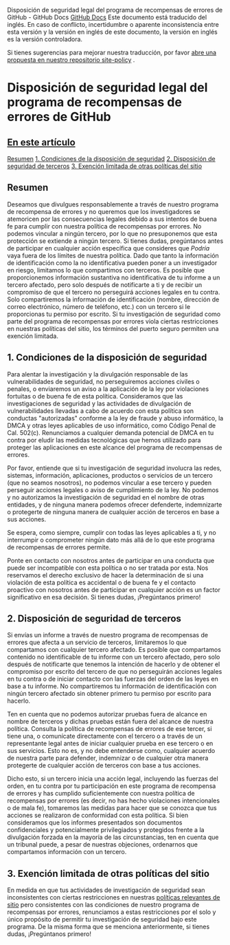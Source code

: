 Disposición de seguridad legal del programa de recompensas de errores de GitHub - GitHub Docs
[GitHub Docs](/es)
Este documento está traducido del inglés. En caso de conflicto, incertidumbre o aparente inconsistencia entre esta versión y la versión en inglés de este documento, la versión en inglés es la versión controladora.

Si tienes sugerencias para mejorar nuestra traducción, por favor
[abre una propuesta en nuestro repositorio site-policy](https://github.com/github/site-policy/issues)
.

# Disposición de seguridad legal del programa de recompensas de errores de GitHub

## [En este artículo](/github/site-policy/github-bug-bounty-program-legal-safe-harbor#in-this-article)
[Resumen](#summary)
[1. Condiciones de la disposición de seguridad](#1-safe-harbor-terms)
[2. Disposición de seguridad de terceros](#2-third-party-safe-harbor)
[3. Exención limitada de otras políticas del sitio](#3-limited-waiver-of-other-site-polices)

## Resumen
Deseamos que divulgues responsablemente a través de nuestro programa de recompensa de errores y no queremos que los investigadores se atemoricen por las consecuencias legales debido a sus intentos de buena fe para cumplir con nuestra política de recompensas por errores. No podemos vincular a ningún tercero, por lo que no presuponemos que esta protección se extiende a ningún tercero. Si tienes dudas, pregúntanos antes de participar en cualquier acción específica que consideres que
*Podría*
vaya fuera de los límites de nuestra política.
Dado que tanto la información de identificación como la no identificativa pueden poner a un investigador en riesgo, limitamos lo que compartimos con terceros. Es posible que proporcionemos información sustantiva no identificativa de tu informe a un tercero afectado, pero solo después de notificarte a ti y de recibir un compromiso de que el tercero no perseguirá acciones legales en tu contra. Solo compartiremos la información de identificación (nombre, dirección de correo electrónico, número de teléfono, etc.) con un tercero si le proporcionas tu permiso por escrito.
Si tu investigación de seguridad como parte del programa de recompensas por errores viola ciertas restricciones en nuestras políticas del sitio, los términos del puerto seguro permiten una exención limitada.

## 1. Condiciones de la disposición de seguridad

Para alentar la investigación y la divulgación responsable de las vulnerabilidades de seguridad, no perseguiremos acciones civiles o penales, o enviaremos un aviso a la aplicación de la ley por violaciones fortuitas o de buena fe de esta política. Consideramos que las investigaciones de seguridad y las actividades de divulgación de vulnerabilidades llevadas a cabo de acuerdo con esta política son conductas "autorizadas" conforme a la ley de fraude y abuso informático, la DMCA y otras leyes aplicables de uso informático, como Código Penal de Cal. 502(c). Renunciamos a cualquier demanda potencial de DMCA en tu contra por eludir las medidas tecnológicas que hemos utilizado para proteger las aplicaciones en este alcance del programa de recompensas de errores.

Por favor, entiende que si tu investigación de seguridad involucra las redes, sistemas, información, aplicaciones, productos o servicios de un tercero (que no seamos nosotros), no podemos vincular a ese tercero y pueden perseguir acciones legales o aviso de cumplimiento de la ley. No podemos y no autorizamos la investigación de seguridad en el nombre de otras entidades, y de ninguna manera podemos ofrecer defenderte, indemnizarte o protegerte de ninguna manera de cualquier acción de terceros en base a sus acciones.

Se espera, como siempre, cumplir con todas las leyes aplicables a ti, y no interrumpir o comprometer ningún dato más allá de lo que este programa de recompensas de errores permite.

Ponte en contacto con nosotros antes de participar en una conducta que puede ser incompatible con esta política o no ser tratada por esta. Nos reservamos el derecho exclusivo de hacer la determinación de si una violación de esta política es accidental o de buena fe y el contacto proactivo con nosotros antes de participar en cualquier acción es un factor significativo en esa decisión. Si tienes dudas, ¡Pregúntanos primero!

## 2. Disposición de seguridad de terceros

Si envías un informe a través de nuestro programa de recompensas de errores que afecta a un servicio de terceros, limitaremos lo que compartamos con cualquier tercero afectado. Es posible que compartamos contenido no identificable de tu informe con un tercero afectado, pero solo después de notificarte que tenemos la intención de hacerlo y de obtener el compromiso por escrito del tercero de que no perseguirán acciones legales en tu contra o de iniciar contacto con las fuerzas del orden de las leyes en base a tu informe. No compartiremos tu información de identificación con ningún tercero afectado sin obtener primero tu permiso por escrito para hacerlo.

Ten en cuenta que no podemos autorizar pruebas fuera de alcance en nombre de terceros y dichas pruebas están fuera del alcance de nuestra política. Consulta la política de recompensas de errores de ese tercer, si tiene una, o comunícate directamente con el tercero o a través de un representante legal antes de iniciar cualquier prueba en ese tercero o en sus servicios. Esto no es, y no debe entenderse como, cualquier acuerdo de nuestra parte para defender, indemnizar o de cualquier otra manera protegerte de cualquier acción de terceros con base a tus acciones.

Dicho esto, si un tercero inicia una acción legal, incluyendo las fuerzas del orden, en tu contra por tu participación en este programa de recompensa de errores y has cumplido suficientemente con nuestra política de recompensas por errores (es decir, no has hecho violaciones intencionales o de mala fe), tomaremos las medidas para hacer que se conozca que tus acciones se realizaron de conformidad con esta política. Si bien consideramos que los informes presentados son documentos confidenciales y potencialmente privilegiados y protegidos frente a la divulgación forzada en la mayoría de las circunstancias, ten en cuenta que un tribunal puede, a pesar de nuestras objeciones, ordenarnos que compartamos información con un tercero.

## 3. Exención limitada de otras políticas del sitio

En medida en que tus actividades de investigación de seguridad sean inconsistentes con ciertas restricciones en nuestras
[políticas relevantes de sitio](/es/categories/site-policy)
pero consistentes con las condiciones de nuestro programa de recompensas por errores, renunciamos a estas restricciones por el solo y único propósito de permitir tu investigación de seguridad bajo este programa. De la misma forma que se menciona anteriormente, si tienes dudas, ¡Pregúntanos primero!
